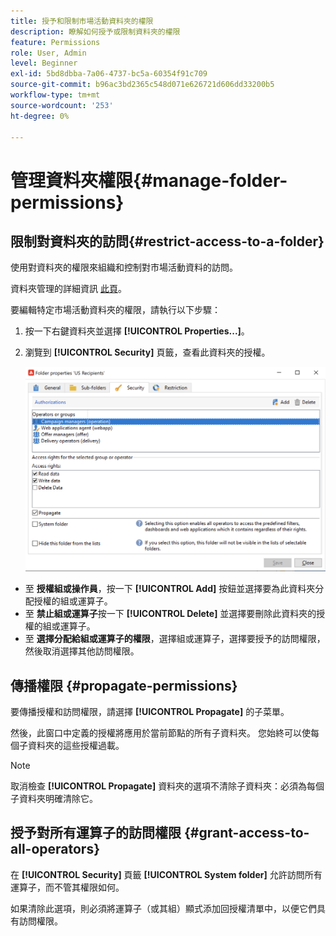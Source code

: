 ```yaml
---
title: 授予和限制市場活動資料夾的權限
description: 瞭解如何授予或限制資料夾的權限
feature: Permissions
role: User, Admin
level: Beginner
exl-id: 5bd8dbba-7a06-4737-bc5a-60354f91c709
source-git-commit: b96ac3bd2365c548d071e626721d606dd33200b5
workflow-type: tm+mt
source-wordcount: '253'
ht-degree: 0%

---
```


# 管理資料夾權限{#manage-folder-permissions}

## 限制對資料夾的訪問{#restrict-access-to-a-folder}

使用對資料夾的權限來組織和控制對市場活動資料的訪問。

資料夾管理的詳細資訊 [此頁](../audiences/folders-and-views.md)。

要編輯特定市場活動資料夾的權限，請執行以下步驟：

1. 按一下右鍵資料夾並選擇 **[!UICONTROL Properties...]**。
1. 瀏覽到 **[!UICONTROL Security]** 頁籤，查看此資料夾的授權。

   ![](assets/folder-permissions.png)

* 至 **授權組或操作員**，按一下 **[!UICONTROL Add]** 按鈕並選擇要為此資料夾分配授權的組或運算子。
* 至 **禁止組或運算子**&#x200B;按一下 **[!UICONTROL Delete]** 並選擇要刪除此資料夾的授權的組或運算子。
* 至 **選擇分配給組或運算子的權限**，選擇組或運算子，選擇要授予的訪問權限，然後取消選擇其他訪問權限。

## 傳播權限 {#propagate-permissions}

要傳播授權和訪問權限，請選擇 **[!UICONTROL Propagate]** 的子菜單。

然後，此窗口中定義的授權將應用於當前節點的所有子資料夾。 您始終可以使每個子資料夾的這些授權過載。

>[!NOTE]
>
>取消檢查 **[!UICONTROL Propagate]** 資料夾的選項不清除子資料夾：必須為每個子資料夾明確清除它。

## 授予對所有運算子的訪問權限 {#grant-access-to-all-operators}

在 **[!UICONTROL Security]** 頁籤 **[!UICONTROL System folder]** 允許訪問所有運算子，而不管其權限如何。

如果清除此選項，則必須將運算子（或其組）顯式添加回授權清單中，以便它們具有訪問權限。
